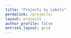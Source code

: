 ```yaml
---
title: "Projects by Labels"
permalink: /projects/
layout: projects
author_profile: false
entries_layout: grid
---
```

